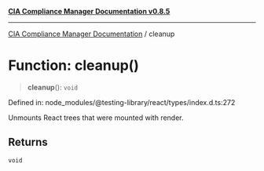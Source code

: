 [**CIA Compliance Manager Documentation v0.8.5**](../README.md)

***

[CIA Compliance Manager Documentation](../globals.md) / cleanup

# Function: cleanup()

> **cleanup**(): `void`

Defined in: node\_modules/@testing-library/react/types/index.d.ts:272

Unmounts React trees that were mounted with render.

## Returns

`void`
